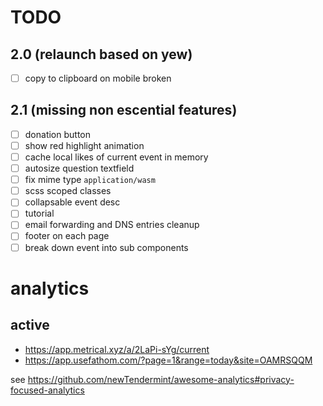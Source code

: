 # TODO

## 2.0 (relaunch based on yew)

- [ ] copy to clipboard on mobile broken

## 2.1 (missing non escential features)

- [ ] donation button
- [ ] show red highlight animation
- [ ] cache local likes of current event in memory
- [ ] autosize question textfield
- [ ] fix mime type `application/wasm`
- [ ] scss scoped classes
- [ ] collapsable event desc
- [ ] tutorial
- [ ] email forwarding and DNS entries cleanup
- [ ] footer on each page
- [ ] break down event into sub components

# analytics

## active
* https://app.metrical.xyz/a/2LaPi-sYg/current
* https://app.usefathom.com/?page=1&range=today&site=OAMRSQQM

see https://github.com/newTendermint/awesome-analytics#privacy-focused-analytics